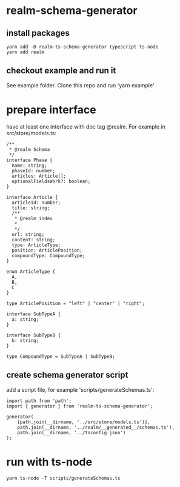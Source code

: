 # realm-schema-generator

## install packages
```
yarn add -D realm-ts-schema-generator typescript ts-node
yarn add realm
```

## checkout example and run it
See example folder.
Clone this repo and run 'yarn example'

# prepare interface
have at least one interface with doc tag @realm.
For example in src/store/models.ts:
```
/**
 * @realm Schema
 */
interface Phase {
  name: string;
  phaseId: number;
  articles: Article[];
  optionalFieldsWork?: boolean;
}

interface Article {
  articleId: number;
  title: string;
  /**
   * @realm_index
   *
   */
  url: string;
  content: string;
  type: ArticleType;
  position: ArticlePosition;
  compoundType: CompoundType;
}

enum ArticleType {
  A,
  B,
  C
}

type ArticlePosition = "left" | "center" | "right";

interface SubTypeA {
  a: string;
}

interface SubTypeB {
  b: string;
}

type CompoundType = SubTypeA | SubTypeB;

```


## create schema generator script 

add a script file, for example 'scripts/generateSchemas.ts':
```
import path from 'path';
import { generator } from 'realm-ts-schema-generator';

generator(
    [path.join(__dirname, '../src/store/models.ts')],
    path.join(__dirname, '../realm/__generated__/schemas.ts'),
    path.join(__dirname, '../tsconfig.json')
);
```

# run with ts-node
```
yarn ts-node -T scripts/generateSchemas.ts
```
